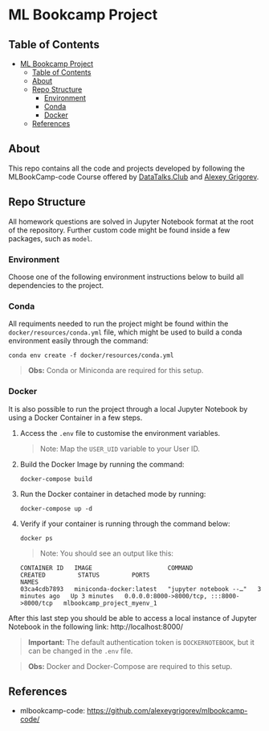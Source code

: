 # ML Bookcamp Project

## Table of Contents
- [ML Bookcamp Project](#ml-bookcamp-project)
  - [Table of Contents](#table-of-contents)
  - [About](#about)
  - [Repo Structure](#repo-structure)
    - [Environment](#environment)
    - [Conda](#conda)
    - [Docker](#docker)
  - [References](#references)


## About
This repo contains all the code and projects developed by following the MLBookCamp-code Course offered by [DataTalks.Club](https://datatalks.club/) and [Alexey Grigorev](https://github.com/alexeygrigorev).

## Repo Structure
All homework questions are solved in Jupyter Notebook format at the root of the repository. Further custom code might be found inside a few packages, such as `model`.

### Environment
Choose one of the following environment instructions below to build all dependencies to the project.

### Conda
All requiments needed to run the project might be found within the `docker/resources/conda.yml` file, which might be used to build a conda environment easily through the command:
```
conda env create -f docker/resources/conda.yml
```
> **Obs:** Conda or Miniconda are required for this setup.

### Docker
It is also possible to run the project through a local Jupyter Notebook by using a Docker Container in a few steps. 

1. Access the `.env` file to customise the environment variables.
    > Note: Map the `USER_UID` variable to your User ID.

2. Build the Docker Image by running the command:
    ```
    docker-compose build
    ```

3. Run the Docker container in detached mode by running:
    ``` 
    docker-compose up -d
    ```
4. Verify if your container is running through the command below:
    ```
    docker ps
    ```
    > Note: You should see an output like this:
    ```
    CONTAINER ID   IMAGE                     COMMAND                  CREATED         STATUS         PORTS                                       NAMES
    03ca4cdb7893   miniconda-docker:latest   "jupyter notebook --…"   3 minutes ago   Up 3 minutes   0.0.0.0:8000->8000/tcp, :::8000->8000/tcp   mlbookcamp_project_myenv_1
    ```

After this last step you should be able to access a local instance of Jupyter Notebook in the following link: http://localhost:8000/
> **Important:** The default authentication token is `DOCKERNOTEBOOK`, but it can be changed in the `.env` file.

> **Obs:** Docker and Docker-Compose are required to this setup.

## References
- mlbookcamp-code: https://github.com/alexeygrigorev/mlbookcamp-code/